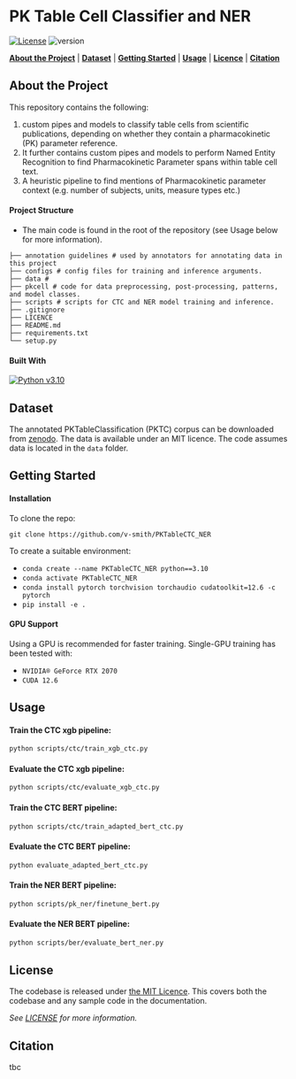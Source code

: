 
# PK Table Cell Classifier and NER

[![License](https://img.shields.io/badge/License-MIT-blue.svg)](https://github.com/v-smith/PKTabCTC_NER/blob/master/LICENCE) ![version](https://img.shields.io/badge/version-0.1.0-blue) 

[**About the Project**](#about-the-project) | [**Dataset**](#dataset) | [**Getting Started**](#getting-started-) | [**Usage**](#usage) | [**Licence**](#lincence) | [**Citation**](#citation)

## About the Project

This repository contains the following:
1. custom pipes and models to classify table cells from scientific publications, depending on whether they contain a pharmacokinetic (PK) parameter reference. 
2. It further contains custom pipes and models to perform Named Entity Recognition to find Pharmacokinetic Parameter spans within table cell text. 
3. A heuristic pipeline to find mentions of Pharmacokinetic parameter context (e.g. number of subjects, units, measure types etc.)


#### Project Structure

- The main code is found in the root of the repository (see Usage below for more information).

```
├── annotation guidelines # used by annotators for annotating data in this project
├── configs # config files for training and inference arguments. 
├── data # 
├── pkcell # code for data preprocessing, post-processing, patterns, and model classes.
├── scripts # scripts for CTC and NER model training and inference.
├── .gitignore
├── LICENCE
├── README.md
├── requirements.txt
└── setup.py
```

#### Built With

[![Python v3.10](https://img.shields.io/badge/python-v3.10-blue.svg)](https://www.python.org/downloads/release/python-3100/)


## Dataset

The annotated PKTableClassification (PKTC) corpus can be downloaded from [zenodo](https://zenodo.org/records/13884895). The data is available under an MIT licence. The code assumes data is located in the `data` folder. 

## Getting Started 

#### Installation

To clone the repo:

`git clone https://github.com/v-smith/PKTableCTC_NER`
    
To create a suitable environment:
- ```conda create --name PKTableCTC_NER python==3.10```
- `conda activate PKTableCTC_NER`
- `conda install pytorch torchvision torchaudio cudatoolkit=12.6 -c pytorch`
- `pip install -e .`

#### GPU Support

Using a GPU is recommended for faster training. Single-GPU training has been tested with:

- `NVIDIA® GeForce RTX 2070`
- `CUDA 12.6`

## Usage

#### Train the CTC xgb pipeline:

````bash
python scripts/ctc/train_xgb_ctc.py
````

#### Evaluate the CTC xgb pipeline: 

````bash
python scripts/ctc/evaluate_xgb_ctc.py
````

#### Train the CTC BERT pipeline:

````bash
python scripts/ctc/train_adapted_bert_ctc.py
````

#### Evaluate the CTC BERT pipeline: 

```bash
python evaluate_adapted_bert_ctc.py
```

#### Train the NER BERT pipeline:

````bash
python scripts/pk_ner/finetune_bert.py
````

#### Evaluate the NER BERT pipeline: 

```bash
python scripts/ber/evaluate_bert_ner.py
```

## License
The codebase is released under [the MIT Licence][mit].
This covers both the codebase and any sample code in the documentation.

_See [LICENSE](./LICENSE) for more information._

[mit]: LICENCE

## Citation
tbc
```bibtex
```



